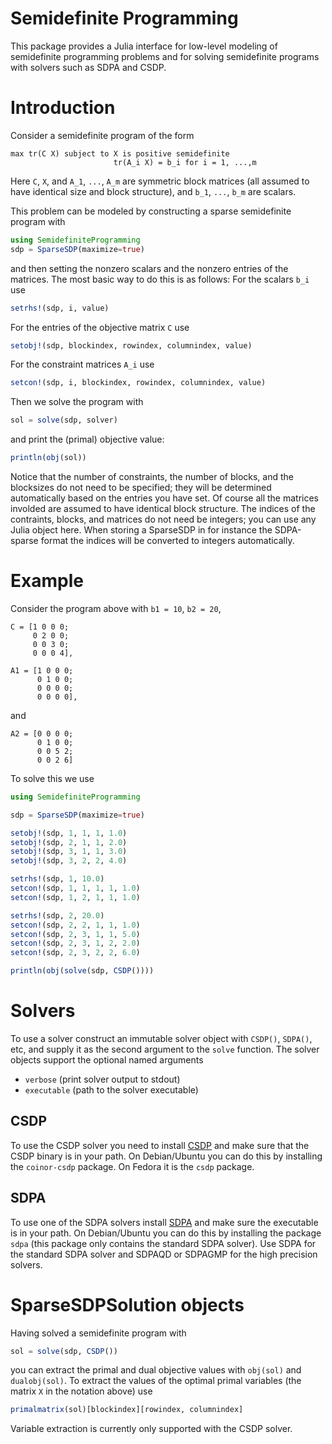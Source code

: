 # Semidefinite Programming

This package provides a Julia interface for low-level modeling of semidefinite programming problems and for solving semidefinite programs with solvers such as SDPA and CSDP.

# Introduction

Consider a semidefinite program of the form

    max tr(C X) subject to X is positive semidefinite
                           tr(A_i X) = b_i for i = 1, ...,m

Here `C`, `X`, and `A_1`, `...`, `A_m` are symmetric block matrices (all assumed to have identical size and block structure), and `b_1`, `...`, `b_m` are scalars. 

This problem can be modeled by constructing a sparse semidefinite program with

```julia
using SemidefiniteProgramming
sdp = SparseSDP(maximize=true) 
```
and then setting the nonzero scalars and the nonzero entries of the matrices. The most basic way to do this is as follows: For the scalars `b_i` use

```julia
setrhs!(sdp, i, value)
```

For the entries of the objective matrix `C` use

```julia
setobj!(sdp, blockindex, rowindex, columnindex, value)
```

For the constraint matrices `A_i` use
```julia
setcon!(sdp, i, blockindex, rowindex, columnindex, value)
```
Then we solve the program with
```julia
sol = solve(sdp, solver)
```
and print the (primal) objective value:
```julia
println(obj(sol))
```

Notice that the number of constraints, the number of blocks, and the blocksizes do not need to be specified; they will be determined automatically based on the entries you have set. Of course all the matrices involded are assumed to have identical block structure. The indices of the contraints, blocks, and matrices do not need be integers; you can use any Julia object here. When storing a SparseSDP in for instance the SDPA-sparse format the indices will be converted to integers automatically. 

# Example

Consider the program above with `b1 = 10`, `b2 = 20`, 

```
C = [1 0 0 0;
     0 2 0 0;
     0 0 3 0;
     0 0 0 4],
```

```
A1 = [1 0 0 0;
      0 1 0 0;
      0 0 0 0;
      0 0 0 0],
```

and

    A2 = [0 0 0 0;
          0 1 0 0;
          0 0 5 2;
          0 0 2 6]

To solve this we use

```julia
using SemidefiniteProgramming

sdp = SparseSDP(maximize=true)

setobj!(sdp, 1, 1, 1, 1.0)
setobj!(sdp, 2, 1, 1, 2.0)
setobj!(sdp, 3, 1, 1, 3.0)
setobj!(sdp, 3, 2, 2, 4.0)

setrhs!(sdp, 1, 10.0)
setcon!(sdp, 1, 1, 1, 1, 1.0)
setcon!(sdp, 1, 2, 1, 1, 1.0)

setrhs!(sdp, 2, 20.0)
setcon!(sdp, 2, 2, 1, 1, 1.0)
setcon!(sdp, 2, 3, 1, 1, 5.0)
setcon!(sdp, 2, 3, 1, 2, 2.0)
setcon!(sdp, 2, 3, 2, 2, 6.0)

println(obj(solve(sdp, CSDP())))
```

# Solvers

To use a solver construct an immutable solver object with `CSDP()`, `SDPA()`, etc, and supply it as the second argument to the `solve` function. The solver objects support the optional named arguments 
 - `verbose` (print solver output to stdout)
 - `executable` (path to the solver executable)

## CSDP

To use the CSDP solver you need to install [CSDP](https://projects.coin-or.org/Csdp) and make sure that the CSDP binary is in your path. On Debian/Ubuntu you can do this by installing the `coinor-csdp` package. On Fedora it is the `csdp` package. 

## SDPA

To use one of the SDPA solvers install [SDPA](http://sdpa.sourceforge.net/) and make sure the executable is in your path. On Debian/Ubuntu you can do this by installing the package `sdpa` (this package only contains the standard SDPA solver). Use SDPA for the standard SDPA solver and SDPAQD or SDPAGMP for the high precision solvers.

# SparseSDPSolution objects

Having solved a semidefinite program with
```julia
sol = solve(sdp, CSDP())
```
you can extract the primal and dual objective values with `obj(sol)` and `dualobj(sol)`. To extract the values of the optimal primal variables (the matrix `X` in the notation above) use
```julia
primalmatrix(sol)[blockindex][rowindex, columnindex]
```
Variable extraction is currently only supported with the CSDP solver.
